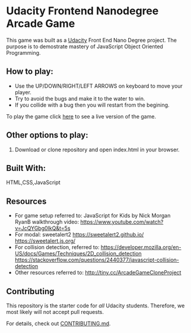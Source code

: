 # Udacity Frontend Nanodegree Arcade Game

This game was built as a [Udacity](www.udacity.com) Front End Nano Degree project. The purpose is to demostrate mastery of JavaScript Object Oriented
Programming.


## How to play:

* Use the UP/DOWN/RIGHT/LEFT ARROWS on keyboard to move your player.
* Try to avoid the bugs and make it to the water to win. 
* If you collide with a bug then you will restart from the begining.  

To play the game click [here](https://lestec.github.io/ArcadeGameTake1/) to see a live version of the game.

## Other options to play:

1. Download or clone repository and open index.html in your browser.

## Built With:
HTML,CSS,JavaScript

## Resources
* For game setup referred to:
JavaScript for Kids by Nick Morgan\
RyanB walkthrough video:
https://www.youtube.com/watch?v=JcQYGbg0IkQ&t=5s
* For modal: sweetalert2
https://sweetalert2.github.io/ \
https://sweetalert.js.org/
* For collision detection, referred to:
https://developer.mozilla.org/en-US/docs/Games/Techniques/2D_collision_detection
https://stackoverflow.com/questions/2440377/javascript-collision-detection
* Other resources referred to:
http://tiny.cc/ArcadeGameCloneProject

## Contributing

This repository is the starter code for _all_ Udacity students. Therefore, we most likely will not accept pull requests.

For details, check out [CONTRIBUTING.md](CONTRIBUTING.md).

